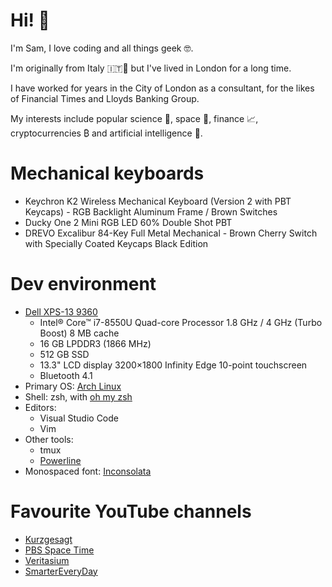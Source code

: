 # Hi! 👋

I'm Sam, I love coding and all things geek 🤓.

I'm originally from Italy 🇮🇹🍝 but I've lived in London for a long time.

I have worked for years in the City of London as a consultant, for the likes of Financial Times and Lloyds Banking Group.

My interests include popular science 🧪, space 🚀, finance 📈, cryptocurrencies ₿ and artificial intelligence 🧠.

# Mechanical keyboards

- Keychron K2 Wireless Mechanical Keyboard (Version 2 with PBT Keycaps) - RGB Backlight Aluminum Frame / Brown Switches
- Ducky One 2 Mini RGB LED 60% Double Shot PBT
- DREVO Excalibur 84-Key Full Metal Mechanical - Brown Cherry Switch with Specially Coated Keycaps Black Edition

# Dev environment

- [Dell XPS-13 9360](https://www.dell.com/lt/p/xps-13-9360-laptop/pd)
  - Intel® Core™ i7-8550U Quad-core Processor 1.8 GHz / 4 GHz (Turbo Boost) 8 MB cache
  - 16 GB LPDDR3 (1866 MHz)
  - 512 GB SSD
  - 13.3" LCD display 3200×1800 Infinity Edge 10-point touchscreen
  - Bluetooth 4.1
- Primary OS: [Arch Linux](https://www.archlinux.org/)
- Shell: zsh, with [oh my zsh](https://ohmyz.sh/)
- Editors:
  - Visual Studio Code
  - Vim
- Other tools:
  - tmux
  - [Powerline](https://powerline.readthedocs.io/en/master/)
- Monospaced font: [Inconsolata](https://levien.com/type/myfonts/inconsolata.html)

# Favourite YouTube channels
- [Kurzgesagt](https://www.youtube.com/channel/UCsXVk37bltHxD1rDPwtNM8Q)
- [PBS Space Time](https://www.youtube.com/channel/UC7_gcs09iThXybpVgjHZ_7g)
- [Veritasium](https://www.youtube.com/user/1veritasium)
- [SmarterEveryDay](https://www.youtube.com/user/destinws2)

